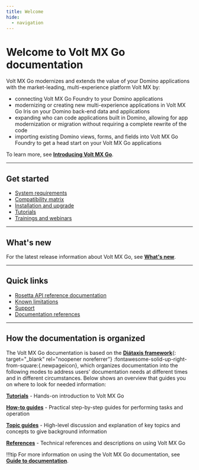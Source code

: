 ```yaml
---
title: Welcome
hide:
  - navigation
---
```


# Welcome to Volt MX Go documentation

Volt MX Go modernizes and extends the value of your Domino applications with the market-leading, multi-experience platform Volt MX by:

- connecting Volt MX Go Foundry to your Domino applications
- modernizing or creating new multi-experience applications in Volt MX Go Iris on your Domino back-end data and applications
- expanding who can code applications built in Domino, allowing for app modernization or migration without requiring a complete rewrite of the code
- importing existing Domino views, forms, and fields into Volt MX Go Foundry to	get a head start on your Volt MX Go applications 

To learn more, see [**Introducing Volt MX Go**](topicguides/introvoltmxgo.md).

---
## Get started

- [System requirements](tutorials/sysreq.md)
- [Compatibility matrix](references/compatibilitymatrix.md)
- [Installation and upgrade](tutorials/installation.md)
- [Tutorials](tutorials/index.md)
- [Trainings and webinars](tutorials/webinar.md)

---
## What's new

For the latest release information about Volt MX Go, see [**What's new**](references/whatsnew/whatisnew.md).

---

## Quick links

- [Rosetta API reference documentation](javadoc/index.html)
- [Known limitations](references/knownlimitation.md)
- [Support](references/index.md#support)
- [Documentation references](references/index.md#documentation-references)

---
## How the documentation is organized

The Volt MX Go documentation is based on the [**Diátaxis framework**](https://diataxis.fr/ "Link opens a new tab"){: target="_blank" rel="noopener noreferrer"}&nbsp;:fontawesome-solid-up-right-from-square:{.newpageicon}, which organizes documentation into the following modes to address users' documentation needs at different times and in different circumstances. Below shows an overview that guides you on where to look for needed information:

**[Tutorials](tutorials/index.md)** - Hands-on introduction to Volt MX Go

**[How-to guides](howto/index.md)** - Practical step-by-step guides for performing tasks and operation

**[Topic guides](topicguides/index.md)** - High-level discussion and explanation of key topics and concepts to give background information

**[References](references/index.md)** - Technical references and descriptions on using Volt MX Go

!!!tip
    For more information on using the Volt MX Go documentation, see [**Guide to documentation**](references/docguide.md). 

